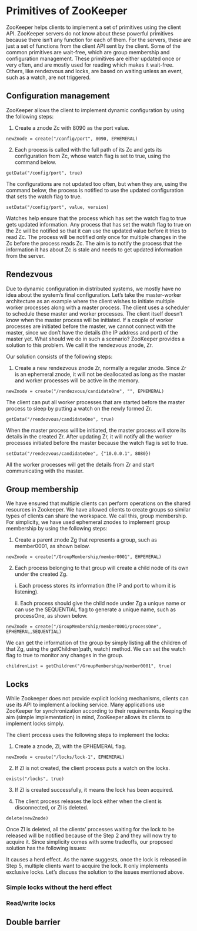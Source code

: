 # Primitives of ZooKeeper
ZooKeeper helps clients to implement a set of primitives using the client API. ZooKeeper servers do not know about these powerful primitives because there isn’t any function for each of them. For the servers, these are just a set of functions from the client API sent by the client. Some of the common primitives are wait-free, which are group membership and configuration management. These primitives are either updated once or very often, and are mostly used for reading which makes it wait-free. Others, like rendezvous and locks, are based on waiting unless an event, such as a watch, are not triggered.

## Configuration management
ZooKeeper allows the client to implement dynamic configuration by using the following steps:

1. Create a znode Zc with 8090 as the port value.
```
newZnode = create("/config/port", 8090, EPHEMERAL)
```
2. Each process is called with the full path of its Zc and gets its configuration from Zc, whose watch flag is set to true, using the command below.
```
getData("/config/port", true)
```
The configurations are not updated too often, but when they are, using the command below, the process is notified to use the updated configuration that sets the watch flag to true.
```
setData("/config/port", value, version)
```
Watches help ensure that the process which has set the watch flag to true gets updated information. Any process that has set the watch flag to true on the Zc will be notified so that it can use the updated value before it tries to read Zc. The process will be notified only once for multiple changes in the Zc before the process reads Zc. The aim is to notify the process that the information it has about Zc is stale and needs to get updated information from the server.
 

## Rendezvous
Due to dynamic configuration in distributed systems, we mostly have no idea about the system’s final configuration. Let’s take the master-worker architecture as an example where the client wishes to initiate multiple worker processes along with a master process. The client uses a scheduler to schedule these master and worker processes. The client itself doesn’t know when the master process will be initiated. If a couple of worker processes are initiated before the master, we cannot connect with the master, since we don’t have the details (the IP address and port) of the master yet. What should we do in such a scenario? ZooKeeper provides a solution to this problem. We call it the rendezvous znode, Zr.

Our solution consists of the following steps:

1. Create a new rendezvous znode Zr, normally a regular znode. Since Zr is an ephemeral znode, it will not be deallocated as long as the master and worker processes will be active in the memory.
```
newZnode = create("/rendezvous/candidateOne", "", EPHEMERAL)
```
The client can put all worker processes that are started before the master process to sleep by putting a watch on the newly formed Zr.
```
getData("/rendezvous/candidateOne", true)
```
When the master process will be initiated, the master process will store its details in the created Zr. After updating Zr, it will notify all the worker processes initiated before the master because the watch flag is set to true.
```
setData("/rendezvous/candidateOne", {"10.0.0.1", 8080})
```
All the worker processes will get the details from Zr and start communicating with the master.
 
## Group membership
We have ensured that multiple clients can perform operations on the shared resources in Zookeeper. We have allowed clients to create groups so similar types of clients can share the workspace. We call this, group membership. For simplicity, we have used ephemeral znodes to implement group membership by using the following steps:

1. Create a parent znode Zg that represents a group, such as member0001, as shown below.
```
newZnode = create("/GroupMembership/member0001", EHPEMERAL)
```
2. Each process belonging to that group will create a child node of its own under the created Zg.

    i. Each process stores its information (the IP and port to whom it is listening).

    ii. Each process should give the child node under Zg a unique name or can use the SEQUENTIAL flag to generate a unique name, such as processOne, as shown below.
```
newZnode = create("/GroupMembership/member0001/processOne", EPHEMERAL,SEQUENTIAL)
```
We can get the information of the group by simply listing all the children of that Zg, using the getChildren(path, watch) method. We can set the watch flag to true to monitor any changes in the group.
```
childrenList = getChildren("/GroupMembership/member0001", true)
```
## Locks
While Zookeeper does not provide explicit locking mechanisms, clients can use its API to implement a locking service. Many applications use ZooKeeper for synchronization according to their requirements. Keeping the aim (simple implementation) in mind, ZooKeeper allows its clients to implement locks simply.

The client process uses the following steps to implement the locks:

1. Create a znode, Zl, with the EPHEMERAL flag.
```
newZnode = create("/locks/lock-1", EPHEMERAL)
```
2. If Zl is not created, the client process puts a watch on the locks.
```
exists("/locks", true)
```
3. If Zl is created successfully, it means the lock has been acquired.

4. The client process releases the lock either when the client is disconnected, or Zl is deleted.
```
delete(newZnode)
```
Once Zl is deleted, all the clients’ processes waiting for the lock to be released will be notified because of the Step 2 and they will now try to acquire it.
Since simplicity comes with some tradeoffs, our proposed solution has the following issues:

It causes a herd effect. As the name suggests, once the lock is released in Step 5, multiple clients want to acquire the lock.
It only implements exclusive locks.
Let’s discuss the solution to the issues mentioned above.


### Simple locks without the herd effect
### Read/write locks
## Double barrier
